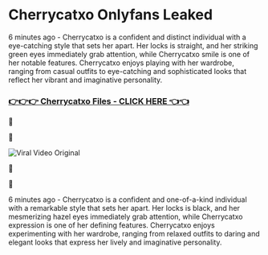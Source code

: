 # Cherrycatxo Onlyfans Leaked

<p>6 minutes ago - Cherrycatxo is a confident and distinct individual with a eye-catching style that sets her apart. Her locks is straight, and her striking green eyes immediately grab attention, while Cherrycatxo smile is one of her notable features. Cherrycatxo enjoys playing with her wardrobe, ranging from casual outfits to eye-catching and sophisticated looks that reflect her vibrant and imaginative personality.</p><p>
<h3><a href="https://fansleaks.com-getfree.pro/cherrycatxo" rel="nofollow">👉👉👉 Cherrycatxo Files - CLICK HERE 👈👈</a></h3>
<p>🔻</p>
<p>🔻</p> <p>
<a href="https://fansleaks.com-getfree.pro/cherrycatxo" rel="nofollow"><img src="https://i.imgur.com/0ZbtXZ5.gif" alt="Viral Video Original" style="max-width: 100%; display: inline-block;" data-target="animated-image.originalImage"></a>
<p>🔻</p>
<p>🔻</p> <p>6 minutes ago - Cherrycatxo is a confident and one-of-a-kind individual with a remarkable style that sets her apart. Her locks is black, and her mesmerizing hazel eyes immediately grab attention, while Cherrycatxo expression is one of her defining features. Cherrycatxo enjoys experimenting with her wardrobe, ranging from relaxed outfits to daring and elegant looks that express her lively and imaginative personality.</p>